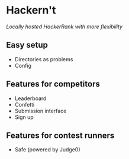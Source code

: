 # Hackern't
*Locally hosted HackerRank with more flexibility*

## Easy setup
 - Directories as problems
 - Config
## Features for competitors
 - Leaderboard
 - Confetti
 - Submission interface
 - Sign up
## Features for contest runners
 - Safe (powered by Judge0)